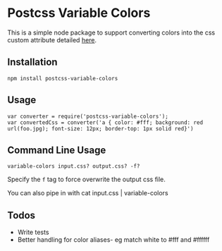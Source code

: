 # Postcss Variable Colors
This is a simple node package to support converting colors into the css custom attribute detailed [here](https://developers.google.com/web/updates/2016/02/css-variables-why-should-you-care).
## Installation
	npm install postcss-variable-colors
	
## Usage
	var converter = require('postcss-variable-colors');
	var convertedCss = converter('a { color: #fff; background: red url(foo.jpg); font-size: 12px; border-top: 1px solid red}')
	
	
## Command Line Usage
	variable-colors input.css? output.css? -f?

Specify the `f` tag to force overwrite the output css file. 

You can also pipe in with
	cat input.css | variable-colors 
	
## Todos
- Write tests 
- Better handling for color aliases- eg match white to #fff and #ffffff